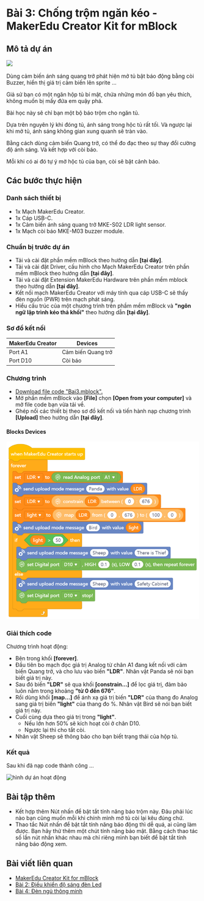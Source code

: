 # Bài 3: Chống trộm ngăn kéo - MakerEdu Creator Kit for mBlock

## Mô tả dự án

![](/ex/less03/image/BAI3.png)

Dùng cảm biến ánh sáng quang trở phát hiện mở tủ bật báo động bằng còi Buzzer, hiển thị giá trị cảm biến lên sprite ...

Giả sử bạn có một ngăn hộp tủ bí mật, chứa những món đồ bạn yêu thích, không muốn bị mấy đứa em quậy phá.

Bài học này sẽ chỉ bạn một bộ báo trộm cho ngăn tủ.

Dựa trên nguyên lý khi đóng tủ, ánh sáng trong hộc tủ rất tối. Và ngược lại khi mở tủ, ánh sáng không gian xung quanh sẽ tràn vào.

Bằng cách dùng cảm biến Quang trở, có thể đo đạc theo sự thay đổi cường độ ánh sáng. Và kết hợp với còi báo.

Mỗi khi có ai đó tự ý mở hộc tủ của bạn, còi sẽ bật cảnh báo.

## Các bước thực hiện

### Danh sách thiết bị

- 1x Mạch MakerEdu Creator.
- 1x Cáp USB-C.
- 1x Cảm biến ánh sáng quang trở MKE-S02 LDR light sensor.
- 1x Mạch còi báo MKE-M03 buzzer module.

### Chuẩn bị trước dự án

- Tải và cài đặt phần mềm mBlock theo hướng dẫn **[tại đây]**.
- Tải và cài đặt Driver, cấu hình cho Mạch MakerEdu Creator trên phần mềm mBlock theo hướng dẫn **[tại đây]**.
- Tải và cài đặt Extension MakerEdu Hardware trên phần mềm mblock theo hướng dẫn **[tại đây]**.
- Kết nối mạch MakerEdu Creator với máy tính qua cáp USB-C sẽ thấy đèn nguồn (PWR) trên mạch phát sáng.
- Hiểu cấu trúc của một chương trình trên phầm mềm mBlock và **"ngôn ngữ lập trình kéo thả khối"** theo hướng dẫn **[tại đây]**.

### Sơ đồ kết nối

| MakerEdu Creator | Devices              |
|------------------|----------------------|
| Port A1          | Cảm biến Quang trở   |
| Port D10         | Còi báo              |

### Chương trình

- [Download file code "Bai3.mblock".](/ex/less03/mBlock5/Bai3.mblock)
- Mở phần mềm mBlock vào **[File]** chọn **[Open from your computer]** và mở file code bạn vừa tải về.
- Ghép nối các thiết bị theo sơ đồ kết nối và tiến hành nạp chương trình **[Upload]** theo hướng dẫn **[tại đây]**.

#### Blocks Devices

![Creator mBlock Bai 3](/ex/less03/image/Creator_mBlock_Bai_3.png)

### Giải thích code

Chương trình hoạt động:

- Bên trong khối **[forever]**.
- Đầu tiên bo mạch đọc giá trị Analog từ chân A1 đang kết nối với cảm biến Quang trở, và cho lưu vào biến **"LDR"**. Nhân vật Panda sẽ nói bạn biết giá trị này.
- Sau đó biến **"LDR"** sẽ qua khối **[constrain...]** để lọc giá trị, đảm bảo luôn nằm trong khoảng **"từ 0 đến 676"**.
- Rồi dùng khối **[map...]** để ánh xạ giá trị biến **"LDR"** của thang đo Analog sang giá trị biến **"light"** của thang đo %. Nhân vật Bird sẽ nói bạn biết giá trị này.
- Cuối cùng dựa theo giá trị trong **"light"**.
  - Nếu lớn hơn 50% sẽ kích hoạt còi ở chân D10.
  - Ngược lại thì cho tắt còi.
- Nhân vật Sheep sẽ thông báo cho bạn biết trạng thái của hộp tủ.

### Kết quả

Sau khi đã nạp code thành công ...

![hình dự án hoạt động](project_image.png)

## Bài tập thêm

- Kết hợp thêm Nút nhấn để bật tắt tính năng báo trộm này. Đâu phải lúc nào bạn cũng muốn mỗi khi chính mình mở tủ còi lại kêu đúng chứ.
- Thao tắc Nút nhấn để bật tắt tính năng báo động thì dễ quá, ai cũng làm được. Bạn hãy thử thêm một chút tính năng bảo mật. Bằng cách thao tác số lần nút nhấn khác nhau mà chỉ riêng mình bạn biết để bật tắt tính năng báo động xem.

## Bài viết liên quan

- [MakerEdu Creator Kit for mBlock](/README.md)
- [Bài 2: Điều khiển độ sáng đèn Led](/ex/less02/README.md)
- [Bài 4: Đèn ngủ thông minh](/ex/less04/README.md)
